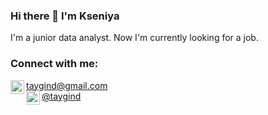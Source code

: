### Hi there 👋 I'm Kseniya

I'm a junior data analyst. Now I'm currently looking for a job.

### Connect with me:
<img align='left' alt='Iwitney | Mail' width='22px' src='https://cdn.jsdelivr.net/npm/simple-icons@7.15.0/icons/maildotru.svg'/><a href='mailto: taygind@gmail.com'>taygind@gmail.com</a>
</br>
<img align='left' alt='Iwitney | Telegram' width='22px' src='https://cdn.jsdelivr.net/npm/simple-icons@7.15.0/icons/telegram.svg' /><a href='https://t.me/taygind'>@taygind</a>
<!--
**Iwitney/Iwitney** is a ✨ _special_ ✨ repository because its `README.md` (this file) appears on your GitHub profile.

Here are some ideas to get you started:

- 🔭 I’m currently working on ...
- 🌱 I’m currently learning ...
- 👯 I’m looking to collaborate on ...
- 🤔 I’m looking for help with ...
- 💬 Ask me about ...
- 📫 How to reach me: ...
- 😄 Pronouns: ...
- ⚡ Fun fact: ...
-->
